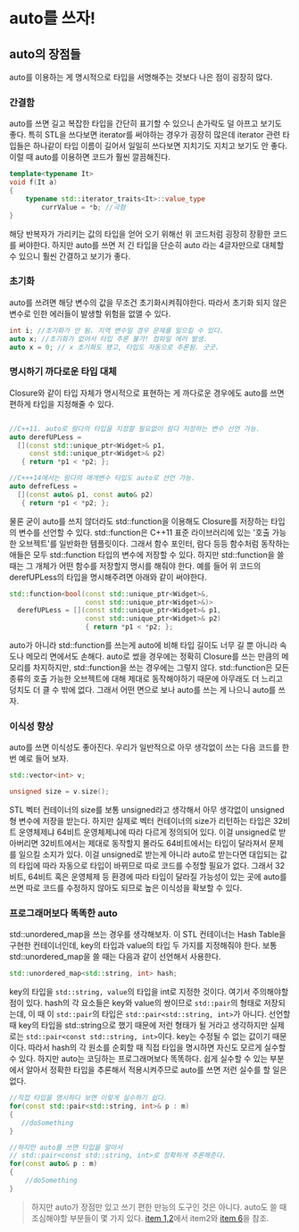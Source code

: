 # auto를 쓰자!

## auto의 장점들

 auto를 이용하는 게 명시적으로 타입을 서명해주는 것보다 나은 점이 굉장히 많다.

### 간결함

 auto를 쓰면 길고 복잡한 타입을 간단히 표기할 수 있으니 손가락도 덜 아프고 보기도 좋다. 특히 STL을 쓰다보면 iterator를 써야하는 경우가 굉장히 많은데 iterator 관련 타입들은 하나같이 타입 이름이 길어서 일일히 쓰다보면 지치기도 지치고 보기도 안 좋다. 이럴 때 auto를 이용하면 코드가 훨씬 깔끔해진다.

```C++
template<typename It>
void f(It a)
{
    typename std::iterator_traits<It>::value_type
        currValue = *b; //극혐
}
```

해당 반복자가 가리키는 값의 타입을 얻어 오기 위해선 위 코드처럼 굉장히 장황한 코드를 써야한다. 하지만 auto를 쓰면 저 긴 타입을 단순히 auto 라는 4글자만으로 대체할 수 있으니 훨씬 간결하고 보기가 좋다.

### 초기화

auto를 쓰려면 해당 변수의 값을 무조건 초기화시켜줘야한다. 따라서 초기화 되지 않은 변수로 인한 에러들이 발생할 위험을 없앨 수 있다.

```C++
int i; //초기화가 안 됨. 지역 변수일 경우 문제를 일으킬 수 있다.
auto x; //초기화가 없어서 타입 추론 불가! 컴파일 에러 발생.
auto x = 0; // x 초기화도 됐고, 타입도 자동으로 추론됨. 굿굿.
```

### 명시하기 까다로운 타입 대체

Closure와 같이 타입 자체가 명시적으로 표현하는 게 까다로운 경우에도 auto를 쓰면 편하게 타입을 지정해줄 수 있다.

```C++

//C++11. auto로 람다의 타입을 지정할 필요없이 람다 저장하는 변수 선언 가능.
auto derefUPLess =
  [](const std::unique_ptr<Widget>& p1,
     const std::unique_ptr<Widget>& p2)
   { return *p1 < *p2; };

//C+++14에서는 람다의 매개변수 타입도 auto로 선언 가능.
auto defrefLess =
  [](const auto& p1, const auto& p2)
   { return *p1 < *p2; };
```

물론 굳이 auto를 쓰지 않더라도 std::function을 이용해도 Closure를 저장하는 타입의 변수를 선언할 수 있다. std::function은 C++11 표준 라이브러리에 있는 '호출 가능한 오브젝트'를 일반화한 템플릿이다. 그래서 함수 포인터, 람다 등등 함수처럼 동작하는 애들은 모두 std::function 타입의 변수에 저장할 수 있다. 하지만 std::function을 쓸 때는 그 개체가 어떤 함수를 저장할지 명시를 해줘야 한다. 예를 들어 위 코드의 derefUPLess의 타입을 명시해주려면 아래와 같이 써야한다.

```C++
std::function<bool(const std::unique_ptr<Widget>&,
                   const std::unique_ptr<Widget>&)>
  derefUPLess = [](const std::unique_ptr<Widget>& p1,
                   const std::unique_ptr<Widget>& p2)
                   { return *p1 < *p2; };
```

auto가 아니라 std::function를 쓰는게 auto에 비해 타입 길이도 너무 길 뿐 아니라 속도나 메모리 면에서도 손해다. auto로 썼을 경우에는 정확히 Closure를 쓰는 만큼의 메모리를 차지하지만, std::function을 쓰는 경우에는 그렇지 않다. std::function은 모든 종류의 호출 가능한 오브젝트에 대해 제대로 동작해야하기 때문에 아무래도 더 느리고 덩치도 더 클 수 밖에 없다. 그래서 어떤 면으로 보나 auto를 쓰는 게 나으니 auto를 쓰자.

### 이식성 향상

auto를 쓰면 이식성도 좋아진다. 우리가 일반적으로 아무 생각없이 쓰는 다음 코드를 한 번 예로 들어 보자.

```C++
std::vector<int> v;

unsigned size = v.size();
```

STL 벡터 컨테이너의 size를 보통 unsigned라고 생각해서 아무 생각없이 unsigned형 변수에 저장을 받는다. 하지만 실제로 벡터 컨테이너의 size가 리턴하는 타입은 32비트 운영체제냐 64비트 운영체제냐에 따라 다르게 정의되어 있다. 이걸 unsigned로 받아버리면 32비트에서는 제대로 동작할지 몰라도 64비트에서는 타입이 달라져서 문제를 일으킬 소지가 있다. 이걸 unsigned로 받는게 아니라 auto로 받는다면 대입되는 값의 타입에 따라 자동으로 타입이 바뀌므로 따로 코드를 수정할 필요가 없다. 그래서 32비트, 64비트 혹은 운영체제 등 환경에 따라 타입이 달라질 가능성이 있는 곳에 auto를 쓰면 따로 코드를 수정하지 않아도 되므로 높은 이식성을 확보할 수 있다.

### 프로그래머보다 똑똑한 auto

std::unordered_map을 쓰는 경우를 생각해보자. 이 STL 컨테이너는 Hash Table을 구현한 컨테이너인데, key의 타입과 value의 타입 두 가지를 지정해줘야 한다. 보통 std::unordered_map을 쓸 때는 다음과 같이 선언해서 사용한다.

```C++
std::unordered_map<std::string, int> hash;
```

key의 타입을 `std::string, value`의 타입을 int로 지정한 것이다. 여기서 주의해야할 점이 있다. hash의 각 요소들은 key와 value의 쌍이므로 `std::pair`의 형태로 저장되는데, 이 때 이 `std::pair`의 타입은 `std::pair<std::string, int>`가 아니다. 선언할 때 key의 타입을 std::string으로 했기 때문에 저런 형태가 될 거라고 생각하지만 실제로는 `std::pair<const std::string, int>`이다. key는 수정될 수 없는 값이기 때문이다. 따라서 hash의 각 원소를 순회할 때 직접 타입을 명시하면 자신도 모르게 실수할 수 있다. 하지만 auto는 코딩하는 프로그래머보다 똑똑하다. 쉽게 실수할 수 있는 부분에서 알아서 정확한 타입을 추론해서 적용시켜주므로 auto를 쓰면 저런 실수를 할 일은 없다.

```C++
//직접 타입을 명시하다 보면 이렇게 실수하기 쉽다.
for(const std::pair<std::string, int>& p : m)
{
   //doSomething
}

//하지만 auto를 쓰면 타입을 알아서
// std::pair<const std::string, int>로 정확하게 추론해준다.
for(const auto& p : m)
{
    //doSomething
}
```
> 하지만 auto가 장점만 있고 쓰기 편한 만능의 도구인 것은 아니다. auto도 쓸 때 조심해야할 부분들이 몇 가지 있다. [item 1,2](item_01_02.md)에서 item2와 [item 6](item_06.md)을 참조.